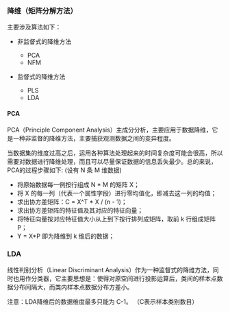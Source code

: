 ﻿### 降维（矩阵分解方法）

主要涉及算法如下：

- 非监督式的降维方法
    - PCA
    - NFM

- 监督式的降维方法
    - PLS
    - LDA

#### PCA

PCA（Principle Component Analysis）主成分分析，主要应用于数据降维，它是一种非监督的降维方法，主要捕获观测数据之间的变异程度。

当数据集的维度过高之后，运用各种算法处理起来的时间复杂度可能会很高，所以需要对数据进行降维处理，而且可以尽量保证数据的信息丢失最少。总的来说，PCA的过程步骤如下: (设有 N 条 M 维数据)

- 将原始数据每一例按行组成 N * M 的矩阵 X； 
- 将 X 的每一列（代表一个属性字段）进行零均值化，即减去这一列的均值； 
- 求出协方差矩阵：C = X^T * X / (n - 1)；
- 求出协方差矩阵的特征值及其对应的特征向量； 
- 将特征向量按对应特征值大小从上到下按行排列成矩阵，取前 k 行组成矩阵 P； 
- Y = X*P 即为降维到 k 维后的数据；

### LDA

线性判别分析（Linear Discriminant Analysis）作为一种监督式的降维方法，同时也用作分类器，它主要思想是：使得对原空间进行投影运算后，类间的样本点数据分布间隔大，而类内样本点数据分布方差小。

注意：LDA降维后的数据维度最多只能为 C-1。 （C表示样本类别数目）